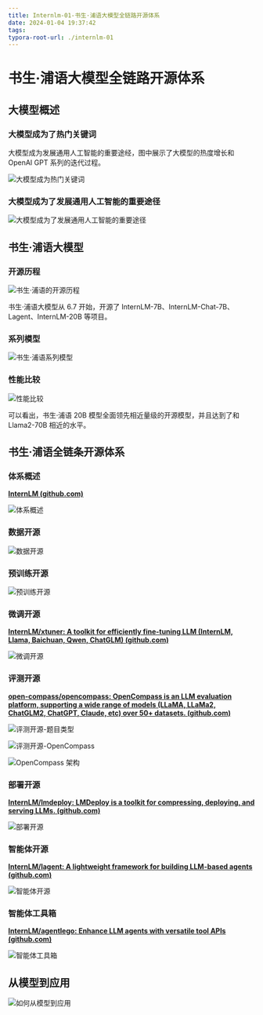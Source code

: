 ```yaml
---
title: Internlm-01-书生·浦语大模型全链路开源体系
date: 2024-01-04 19:37:42
tags:
typora-root-url: ./internlm-01
---
```


# 书生·浦语大模型全链路开源体系

## 大模型概述

### 大模型成为了热门关键词

大模型成为发展通用人工智能的重要途经，图中展示了大模型的热度增长和 OpenAI GPT 系列的迭代过程。

![大模型成为热门关键词](image.png)

### 大模型成为了发展通用人工智能的重要途径

![大模型成为了发展通用人工智能的重要途径](image-20240104194412083.png)

## 书生·浦语大模型

### 开源历程

![书生·浦语的开源历程](image-20240104194442165.png)

书生·浦语大模型从 6.7 开始，开源了 InternLM-7B、InternLM-Chat-7B、Lagent、InternLM-20B 等项目。

### 系列模型

![书生·浦语系列模型](image-20240104194623711.png)

### 性能比较

![性能比较](image-20240104194715248.png)

可以看出，书生·浦语 20B 模型全面领先相近量级的开源模型，并且达到了和 Llama2-70B 相近的水平。

## 书生·浦语全链条开源体系

### 体系概述

**[InternLM (github.com)](https://github.com/orgs/InternLM/repositories?type=all)**

![体系概述](image-20240104194911061.png)

### 数据开源

![数据开源](image-20240104194948553.png)

### 预训练开源

![预训练开源](image-20240104195041865.png)

### 微调开源

**[InternLM/xtuner: A toolkit for efficiently fine-tuning LLM (InternLM, Llama, Baichuan, Qwen, ChatGLM) (github.com)](https://github.com/InternLM/xtuner)**

![微调开源](image-20240104195250624.png)

### 评测开源

**[open-compass/opencompass: OpenCompass is an LLM evaluation platform, supporting a wide range of models (LLaMA, LLaMa2, ChatGLM2, ChatGPT, Claude, etc) over 50+ datasets. (github.com)](https://github.com/open-compass/OpenCompass/)**

![评测开源-题目类型](image-20240104195322676.png)

![评测开源-OpenCompass](image-20240104195342281.png)

![OpenCompass 架构](image-20240104195354357.png)

### 部署开源

**[InternLM/lmdeploy: LMDeploy is a toolkit for compressing, deploying, and serving LLMs. (github.com)](https://github.com/InternLM/lmdeploy)**

![部署开源](image-20240104195614821.png)

### 智能体开源

**[InternLM/lagent: A lightweight framework for building LLM-based agents (github.com)](https://github.com/InternLM/lagent)**

![智能体开源](image-20240104195658280.png)

### 智能体工具箱

**[InternLM/agentlego: Enhance LLM agents with versatile tool APIs (github.com)](https://github.com/InternLM/agentlego)**

![智能体工具箱](image-20240104195750076.png)

## 从模型到应用

![如何从模型到应用](image-20240104194844022.png)
